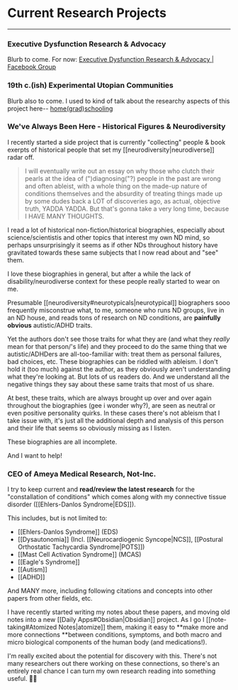 # Current Research Projects

---

### Executive Dysfunction Research & Advocacy

Blurb to come. For now: [Executive Dysfunction Research & Advocacy | Facebook Group](https://www.facebook.com/groups/ExecDysfunction)


### 19th c.(ish) Experimental Utopian Communities

Blurb also to come. I used to kind of talk about the researchy aspects of this project here-- [home(grad)schooling](https://homegradschooling.blogspot.com/)

### We've Always Been Here - Historical Figures & Neurodiversity

I recently started a side project that is currently "collecting" people & book exerpts of historical people that set my [[neurodiversity|neurodiverse]] radar off.  


<blockquote class="paraphrase">
I will eventually write out an essay on why those who clutch their pearls at the idea of (")diagnosing("?) people in the past are wrong and often ableist, with a whole thing on the made-up nature of conditions themselves and the absurdity of treating things made up by some dudes back a LOT of discoveries ago, as actual, objective truth, YADDA YADDA. But that's gonna take a very long time, because I HAVE MANY THOUGHTS.</blockquote>




I read a lot of historical non-fiction/historical biographies, especially about science/scientistis and other topics that interest my own ND mind, so perhaps unsurprisingly it seems as if other NDs throughout history have gravitated towards these same subjects that I now read about and "see" them.


I love these biographies in general, but after a while the lack of disability/neurodiverse context for these people really started to wear on me. 

Presumable [[neurodiversity#neurotypicals|neurotypical]] biographers sooo frequently misconstrue what, to me, someone who runs ND groups, live in an ND house, and reads tons of research on ND conditions, are **painfully obvious** autistic/ADHD traits.

Yet the authors don't see those traits for what they are (and what they *really* mean for that person/'s life) and they proceed to do the same thing that we autistic/ADHDers are all-too-familiar with: treat them as personal failures, bad choices, etc. These biographies can be riddled with ableism. I don't hold it (too much) against the author, as they obviously aren't understanding what they're looking at. But lots of us readers do. And we understand all the negative things they say about these same traits that most of us share. 

 At best, these traits, which are always brought up over and over again throughout the biographies (gee i wonder why?), are seen as neutral or even positive personality quirks. In these cases there's not ableism that I take issue with, it's just all the additional depth and analysis of this person and their life that seems so obviously missing as I listen.

These biographies are all incomplete.

And I want to help!
<br>

### CEO of Ameya Medical Research, Not-Inc.

I try to keep current and **read/review the latest research** for the "constallation of conditions" which comes along with my connective tissue disorder ([[Ehlers-Danlos Syndrome|EDS]]). 

This includes, but is not limited to:

- [[Ehlers-Danlos Syndrome]] (EDS)
- [[Dysautonomia]] (Incl. [[Neurocardiogenic Syncope|NCS]], [[Postural Orthostatic Tachycardia Syndrome|POTS]])
- [[Mast Cell Activation Syndrome]] (MCAS)
- [[Eagle's Syndrome]] 
- [[Autism]]
- [[ADHD]]

And MANY more, including following citations and concepts into other papers from other fields, etc. 

I have recently started writing my notes about these papers, and moving old notes into a new [[Daily Apps#Obsidian|Obsidian]] project. As I go I [[note-taking#Atomized Notes|atomize]] them, making it easy to **make more and more connections **between conditions, symptoms, and both macro and micro biological components of the human body (and medications!). 

I'm really excited about the potential for discovery with this. There's not many researchers out there working on these connections, so there's an entirely real chance I can turn my own research reading into something useful. 🤞🏻
